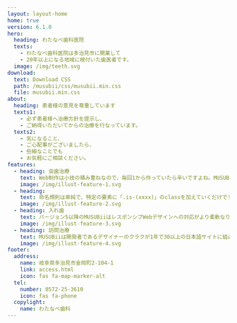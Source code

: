 ```yaml
---
layout: layout-home
home: true
version: 6.1.0
hero:
  heading: わたなべ歯科医院
  texts:
    - わたなべ歯科医院は多治見市に開業して
    - 20年以上になる地域に根付いた歯医者です。
  image: /img/teeth.svg
download:
  text: Download CSS
  path: /musubii/css/musubii.min.css
  file: musubii.min.css
about:
  heading: 患者様の意見を尊重しています
  texts1:
    - 必ず患者様へ治療方針を提示し、
    - ご納得いただいてからの治療を行なっています。
  texts2:
    - 気になること、
    - ご心配事がございましたら、
    - 些細なことでも
    - お気軽にご相談ください。
features:
  - heading: 虫歯治療
    text: Web制作は小技の積み重ねなので、毎回1から作っていたら辛いですよね。MUSUBiiにはリセットCSS・ボタン・グリッドなど利用頻度の高い汎用スタイルが詰まっています。まずはMUSUBiiをほおばってからWeb制作を始めてみましょう。
    image: /img/illust-feature-1.svg
  - heading: 
    text: 命名規則は単純で、特定の要素に「.is-(xxxx)」のclassを加えていくだけです。英小文字・数字・ハイフン1つで繋ぐルールなので覚えやすい。インブラウザデザイン中にスピーディな修正・追加を試すことができます。
    image: /img/illust-feature-2.svg
  - heading: 入れ歯
    text: バージョン5以降のMUSUBiiはレスポンシブWebデザインへの対応がより柔軟なりました。例えばモバイルだけボタンを幅100%にする場合は「.is-mobile-only-full」を加えるだけ。特定条件下でのサイズ変更や表示非表示を直感的に行えます。
    image: /img/illust-feature-3.svg
  - heading: 訪問治療
    text: MUSUBiiは開発者であるデザイナーのクラクが1年で30以上の日本語サイトに組み込み検証を続けた実用性重視のCSSフレームワークです。実務に最低限必要なCSSを厳選するとともにブラウザ間のバグフィックスにも努めています。
    image: /img/illust-feature-4.svg
footer:
  address: 
    name: 岐阜県多治見市金岡町2-104-1
    link: access.html
    icon: fas fa-map-marker-alt
  tel: 
    number: 0572-25-3610
    icon: fas fa-phone
  copylight:
    name: わたなべ歯科
---
```

